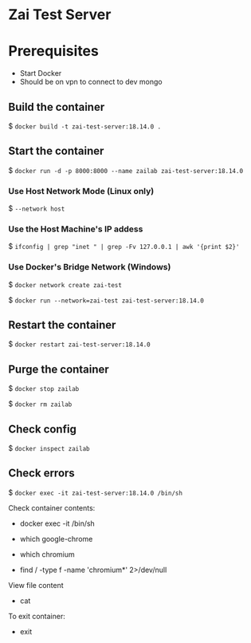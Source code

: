 # Zai Test Server

# Prerequisites
- Start Docker
- Should be on vpn to connect to dev mongo

## Build the container
$ `docker build -t zai-test-server:18.14.0 .`

## Start the container
$ `docker run -d -p 8000:8000 --name zailab zai-test-server:18.14.0`

### Use Host Network Mode (Linux only)
$ `--network host`

### Use the Host Machine's IP addess
$ `ifconfig | grep "inet " | grep -Fv 127.0.0.1 | awk '{print $2}'`

### Use Docker's Bridge Network (Windows)
$ `docker network create zai-test`

$ `docker run --network=zai-test zai-test-server:18.14.0`

## Restart the container
$ `docker restart zai-test-server:18.14.0`

## Purge the container

$ `docker stop zailab`

$ `docker rm zailab`

## Check config
$ `docker inspect zailab`

## Check errors
$ `docker exec -it zai-test-server:18.14.0 /bin/sh`




Check container contents:
- docker exec -it <container-id> /bin/sh

- which google-chrome
- which chromium
- find / -type f -name 'chromium*' 2>/dev/null

View file content
- cat <filename>

To exit container:
- exit